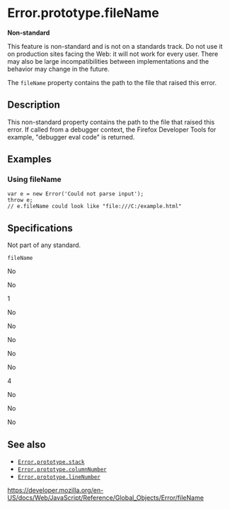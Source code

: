 Error.prototype.fileName
========================

**Non-standard**

This feature is non-standard and is not on a standards track. Do not use it on production sites facing the Web: it will not work for every user. There may also be large incompatibilities between implementations and the behavior may change in the future.

The `fileName` property contains the path to the file that raised this error.

Description
-----------

This non-standard property contains the path to the file that raised this error. If called from a debugger context, the Firefox Developer Tools for example, "debugger eval code" is returned.

Examples
--------

### Using fileName

    var e = new Error('Could not parse input');
    throw e;
    // e.fileName could look like "file:///C:/example.html"

Specifications
--------------

Not part of any standard.

`fileName`

No

No

1

No

No

No

No

No

4

No

No

No

See also
--------

-   [`Error.prototype.stack`](stack)
-   [`Error.prototype.columnNumber`](columnnumber)
-   [`Error.prototype.lineNumber`](linenumber)

<a href="https://developer.mozilla.org/en-US/docs/Web/JavaScript/Reference/Global_Objects/Error/fileName" class="_attribution-link">https://developer.mozilla.org/en-US/docs/Web/JavaScript/Reference/Global_Objects/Error/fileName</a>
